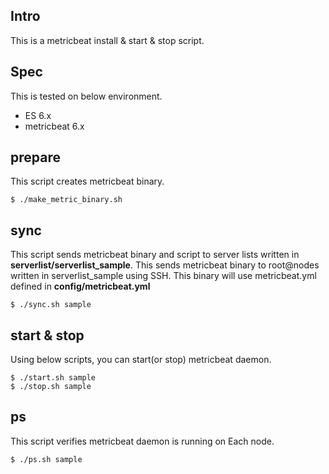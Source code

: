 ## Intro

This is a metricbeat install & start & stop script.

## Spec

This is tested on below environment.

- ES 6.x
- metricbeat 6.x

## prepare

This script creates metricbeat binary.

    $ ./make_metric_binary.sh

## sync

This script sends metricbeat binary and script to server lists written in **serverlist/serverlist_sample**. This sends metricbeat binary to root@nodes written in serverlist_sample using SSH. This binary will use metricbeat.yml defined in **config/metricbeat.yml**

    $ ./sync.sh sample
    
## start & stop

Using below scripts, you can start(or stop) metricbeat daemon.

    $ ./start.sh sample
    $ ./stop.sh sample

## ps

This script verifies metricbeat daemon is running on Each node.

    $ ./ps.sh sample
